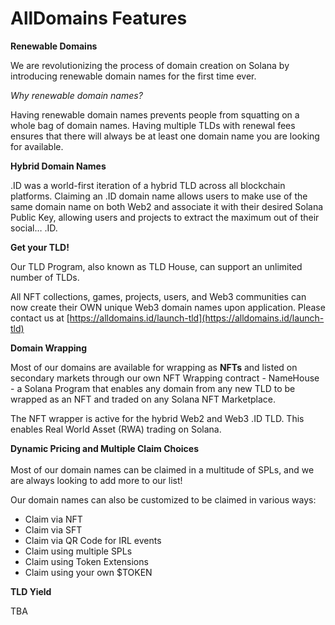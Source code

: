 # AllDomains Features

**Renewable Domains**

We are revolutionizing the process of domain creation on Solana by introducing renewable domain names for the first time ever.

_Why renewable domain names?_

Having renewable domain names prevents people from squatting on a whole bag of domain names. Having multiple TLDs with renewal fees ensures that there will always be at least one domain name you are looking for available.



**Hybrid Domain Names**

.ID was a world-first iteration of a hybrid TLD across all blockchain platforms. Claiming an .ID domain name allows users to make use of the same domain name on both Web2 and associate it with their desired Solana Public Key, allowing users and projects to extract the maximum out of their social… .ID.



**Get your TLD!**

Our TLD Program, also known as TLD House, can support an unlimited number of TLDs.

All NFT collections, games, projects, users, and Web3 communities can now create their OWN unique Web3 domain names upon application. Please contact us at [https://alldomains.id/launch-tld](https://alldomains.id/launch-tld)



**Domain Wrapping**

Most of our domains are available for wrapping as **NFTs** and listed on secondary markets through our own NFT Wrapping contract - NameHouse - a Solana Program that enables any domain from any new TLD to be wrapped as an NFT and traded on any Solana NFT Marketplace.

The NFT wrapper is active for the hybrid Web2 and Web3 .ID TLD. This enables Real World Asset (RWA) trading on Solana.

**Dynamic Pricing and Multiple Claim Choices**\
\
Most of our domain names can be claimed in a multitude of SPLs, and we are always looking to add more to our list!

Our domain names can also be customized to be claimed in various ways:&#x20;

* Claim via NFT
* Claim via SFT
* Claim via QR Code for IRL events
* Claim using multiple SPLs
* Claim using Token Extensions
* Claim using your own $TOKEN

**TLD Yield**

TBA
